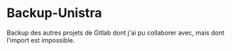 # Backup-Unistra
Backup des autres projets de Gitlab dont j'ai pu collaborer avec, mais dont l'import est impossible.
